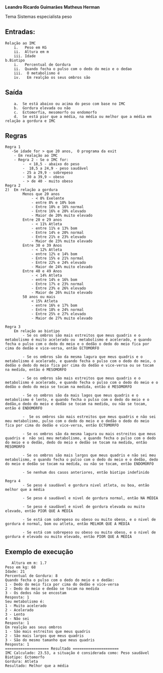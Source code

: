 **Leandro Ricardo Guimarães**
**Matheus Herman**

Tema Sistemas especialista peso

## Entradas:

	Relação ao IMC
		i.	 Peso em KG
		ii.	 Altura em m
		iii. Idade
	b.Biotipo
    	i.	 Percentual de Gordura
		ii.	 Quando fecha o pulso com o dedo do meio e o dedao
        iii.  O metabolismo é
        iv.   Em realção os seus ombros são

##	Saída
        a.	Se está abaixo ou acima do peso com base no IMC
        b.	Gordura elevada ou não
        c.	Ectomorfia, mesomorfo ou endomorfo
        d.  Se está pior que a média, na média ou melhor que a média em relação a gordura e IMC  
##	Regras

    Regra 1   
       -Se idade for > que 20 anos,  O programa da exit
	   	- Em realação ao IMC 
		- Regra 2 - Se o IMC for:
		 	-  < 18,5 - abaixo do peso
			-  18,5 a 24,9 - peso saudável
			- 25 a 29,9 - sobrepeso
			- 30 a 39,9 – obeso
			- > de 40 - muito obeso 
    Regra 2
	2)	Em relação a gordura 
            Menos que 20 anos
                - < 8% Exelente
                - entre 8% e 10% bom
                - Entre 10% e 16% normal
                - Entre 16% e 20% elevado
                - Maior de 20% muito elevado
            Entre 20 e 29 anos
                - < 11% Atleta
                - entre 11% e 13% bom
                - Entre 14% e 20% normal
                - Entre 21% e 23% elevado
                - Maior de 23% muito elevado
            Entre 30 e 39 Anos
                - < 12% Atleta
                - entre 12% e 14% bom
                - Entre 15% e 21% normal
                - Entre 22% e 24% elevado
                - Maior de 24% muito elevado 
            Entre 40 e 49 Anos
                - < 14% Atleta
                - entre 14% e 16% bom
                - Entre 17% e 23% normal
                - Entre 23% e 26% elevado
                - Maior de 26% muito elevado 
            50 anos ou mais
                < 15% Atleta
                - entre 16% e 17% bom
                - Entre 18% e 24% normal
                - Entre 25% e 27% elevado
                - Maior de 27% muito elevado 

    Regra 3
        Em relação ao biotipo
      		- Se os ombros são mais estreitos que meus quadris e o metabolismo é muito acelerado ou  metabolismo é acelerado, e quando fecha o pulso com o dedo do meio e o dedão o dedo do meio fica por cima do dedão e vice-versa, então ECTOMORFO

		    - Se os ombros são da mesma lagura que meus quadris e o metabolismo é acelerado, e quando fecha o pulso com o dedo do meio, o dedão o dedo do meio fica por cima do dedão e vice-versa ou se tocam na medida, então é MESOMORFO

		    - Se os ombros são mais estreitos que meus quadris e o metabolismo é acelerado, e quando fecha o pulso com o dedo do meio e o dedão o dedo do meio se tocam na medida, então é MESOMORFO

            - Se os ombros são da mais lagos que meus quadris e o metabolismo é lento, e quando fecha o pulso com o dedo do meio e o dedão,o dedo do meio e dedão se tocam na medida, ou não se tocam, então é ENDOMORFO
             
            -  Se os ombros são mais estreitos que meus quadris e não sei meu metabolismo, pulso com o dedo do meio e o dedão o dedo do meio fica por cima do dedão e vice-versa, então ECTOMORFO

            - Se os ombros são da mesma lagura ou mais estreitos que meus quadris e  não sei meu metabolismo, e quando fecha o pulso com o dedo do meio e o dedão, dedo do meio e dedão se tocam na medida, então MESOMORFO

            - Se os ombros são mais largos que meus quadris e não sei meu metabolismo, e quando fecha o pulso com o dedo do meio e o dedão, dedo do meio e dedão se tocam na medida, ou não se tocam, então ENDOMORFO

            - Se nenhum dos casos anteriores, então biotipo indefinido

    Regra 4
            - Se peso é saudável e gordura nivel atleta, ou boa, então melhor que a média

            - Se peso é saudável e nivel de gordura normal, então NA MÉDIA

            - Se peso é saudável e nivel de gordura elevada ou muito elevado, então PIOR QUE A MÉDIA

            - Se está com sobrepeso ou obeso ou muito obeso, e o nivel de gordura é normal, bom ou atleta, então MELHOR QUE A MÉDIA

            - Se está com sobrepeso ou obeso ou muito obeso, e o nivel de gordura é elevado ou muito elevado, então PIOR QUE A MÉDIA
    
## Exemplo de execução

       Altura em m: 1.7
	Peso em kg: 68
	Idade: 21
	Percentual de Gordura: 8
	Quando fecha o pulso com o dedo do meio e o dedão:  
	1 - Dedo do meio fica por cima do dedão e vice-versa
	2 - Dedo do meio e dedão se tocam na medida
	3 - Os dedos não se encostam
	Resposta: 1
	Seu metabolismo é: 
	1 - Muito acelerado
	2 - Acelerado      
	3 - Lento
	4 - Não sei        
	Resposta: 1
	Em realção aos seus ombros
	1 - São mais estreitos que meus quadris
	2 - São mais largos que meus quadris
	3 - São do mesmo tamanho que meus quadris
	Resposta: 1
	==================== Resultado =====================
	IMC Calculado: 23.53, a situação é considerada como: Peso saudável
	Biotipo: Ectomorfo
	Gordura: Atleta
	Resultado: Melhor que a média
